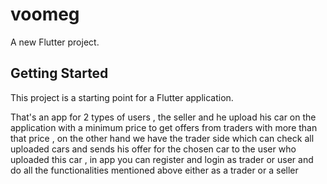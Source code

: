 # voomeg

A new Flutter project.

## Getting Started

This project is a starting point for a Flutter application.

That's an app for 2 types of users , the seller and he upload his car on the application with a minimum price to get offers from traders with more than that price , on the other hand we have the trader side which can check all uploaded cars and sends his offer for the chosen car to the user who uploaded this car , in app you can register and login as trader or user and do all the functionalities mentioned above either as a trader or a seller 
